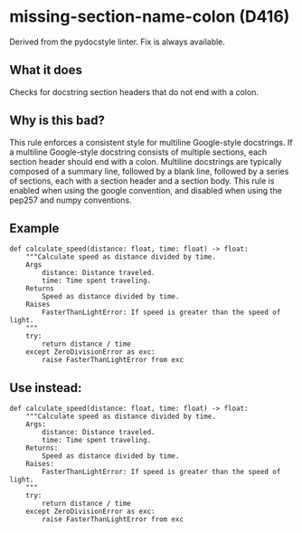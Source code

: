 # missing-section-name-colon (D416)
Derived from the pydocstyle linter.
Fix is always available.
## What it does
Checks for docstring section headers that do not end with a colon.
## Why is this bad?
This rule enforces a consistent style for multiline Google-style
docstrings. If a multiline Google-style docstring consists of multiple
sections, each section header should end with a colon.
Multiline docstrings are typically composed of a summary line, followed by
a blank line, followed by a series of sections, each with a section header
and a section body.
This rule is enabled when using the google convention, and disabled when
using the pep257 and numpy conventions.
## Example
```
def calculate_speed(distance: float, time: float) -> float:
    """Calculate speed as distance divided by time.
    Args
        distance: Distance traveled.
        time: Time spent traveling.
    Returns
        Speed as distance divided by time.
    Raises
        FasterThanLightError: If speed is greater than the speed of light.
    """
    try:
        return distance / time
    except ZeroDivisionError as exc:
        raise FasterThanLightError from exc
```
## Use instead:
```
def calculate_speed(distance: float, time: float) -> float:
    """Calculate speed as distance divided by time.
    Args:
        distance: Distance traveled.
        time: Time spent traveling.
    Returns:
        Speed as distance divided by time.
    Raises:
        FasterThanLightError: If speed is greater than the speed of light.
    """
    try:
        return distance / time
    except ZeroDivisionError as exc:
        raise FasterThanLightError from exc
```